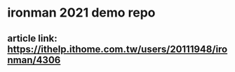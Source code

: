 # ironman 2021 demo repo

## article link: https://ithelp.ithome.com.tw/users/20111948/ironman/4306
